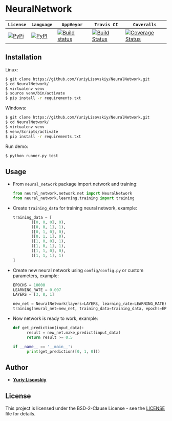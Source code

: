 # NeuralNetwork
| **`License`** | **`Language`** | **`AppVeyor`** | **`Travis CI`** | **`Coveralls`** |
|-----------------|---------------------|------------------|-------------------|---------------|
| [![PyPi](https://img.shields.io/pypi/l/Django.svg)](LICENSE) | [![PyPI](https://img.shields.io/badge/python-3.5%2C%203.6-blue.svg)](https://github.com/YuriyLisovskiy/NeuralNetwork) | [![Build status](https://ci.appveyor.com/api/projects/status/5akmau97m3tstmxn?svg=true)](https://ci.appveyor.com/project/YuriyLisovskiy/neuralnetwork) | [![Build Status](https://travis-ci.org/YuriyLisovskiy/NeuralNetwork.svg)](https://github.com/YuriyLisovskiy/NeuralNetwork) | [![Coverage Status](https://coveralls.io/repos/github/YuriyLisovskiy/NeuralNetwork/badge.svg)](https://github.com/YuriyLisovskiy/NeuralNetwork) |
## Installation
Linux:
```bash
$ git clone https://github.com/YuriyLisovskiy/NeuralNetwork.git
$ cd NeuralNetwork/
$ virtualenv venv
$ source venv/bin/activate
$ pip install -r requirements.txt
```
Windows:
```bash
$ git clone https://github.com/YuriyLisovskiy/NeuralNetwork.git
$ cd NeuralNetwork/
$ virtualenv venv
$ venv/Scripts/activate
$ pip install -r requirements.txt
```
Run demo:
```bash
$ python runner.py test
```
## Usage
- From `neural_network` package import network and training:
	```python
	from neural_network.network.net import NeuralNetwork
	from neural_network.learning.training import training
	```
- Create `training_data` for training neural network, example:
	```python
    training_data = [
	        ([0, 0, 0], 0),
	        ([0, 0, 1], 1),
	        ([0, 1, 0], 0),
	        ([0, 1, 1], 0),
	        ([1, 0, 0], 1),
	        ([1, 0, 1], 1),
	        ([1, 1, 0], 0),
	        ([1, 1, 1], 1)
	]
	```
- Create new neural network using `config/config.py` or custom parameters, example:
	```python
	EPOCHS = 10000
	LEARNING_RATE = 0.007
	LAYERS = [3, 8, 1]
	```
	```python
	new_net = NeuralNetwork(layers=LAYERS, learning_rate=LEARNING_RATE)
	training(neural_net=new_net, training_data=training_data, epochs=EPOCHS)
	```
- Now network is ready to work, example:
    ```python
    def get_prediction(input_data):
          result = new_net.make_predict(input_data)
          return result >= 0.5
    ```
    ```python
    if __name__ == '__main__':
          print(get_prediction([0, 1, 0]))
    ```
## Author
- **[Yuriy Lisovskiy](https://github.com/YuriyLisovskiy)**
## License
This project is licensed under the BSD-2-Clause License - see the [LICENSE](LICENSE) file for details.
